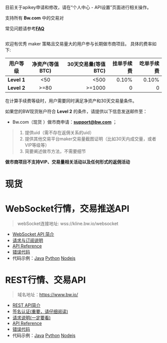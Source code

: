 目前关于apikey申请和修改，请在“个人中心 - API设置”页面进行相关操作。

支持所有 **Bw.com** 中的交易对

常见问题请参考[**FAQ**]()

##

欢迎有优秀 maker 策略且交易量大的用户参与长期做市商项目。
具体的费率如下:


|用户等级|净资产(等值BTC)|30天交易量(等值BTC)|挂单手续费|吃单手续费|
|----|:---:|----:|----:|----:|
|**Level 1**|<50|<500|0.10%|0.10%|
|**Level 2**|>=80|>=1000|0|0|



在计算手续费等级时，用户需要同时满足净资产和30天交易量条件。

如果您的BW现货账户符合 **Level 2** 的条件，请提供以下信息发送邮件至：

* Bw.com（现货 ）做市商申请：**support@bw.com** ；
> 1. 提供uid（需不存在返佣关系的uid）
>2. 提供其他交易平台maker交易量截图证明（比如30天内成交量，或者VIP等级等）
>3. 简要阐述做市方法，不需要细节

**做市商项目不支持VIP、交易量相关活动以及任何形式的返佣活动**
##

# 现货

# WebSocket行情，交易推送API

> webSocket连接地址: wss://kline.bw.io/websocket
* [WebSocket API 简介](https://github.com/dabaoliao/api_docs/wiki/WS_introduction)
* [请求与订阅说明](https://github.com/dabaoliao/api_docs/wiki/WS_request)
* [API Reference](https://github.com/dabaoliao/api_docs/wiki/WS_Api_Reference)
* [错误代码](https://github.com/dabaoliao/api_docs/wiki/WS_error_code)
* 代码示例：[Java]() [Python]() [Nodejs]()

# REST行情、交易API

> 域名地址：https://www.bw.io/

* [REST API简介]()
* [签名认证(重要，请仔细阅读)]()
* [请求说明(一定要看)]()
* [API Reference]()
* [错误代码]()
* 代码示例：[Java]() [Python]() [Nodejs]()